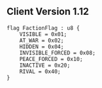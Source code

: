 ## Client Version 1.12

```rust,ignore
flag FactionFlag : u8 {
    VISIBLE = 0x01;    
    AT_WAR = 0x02;    
    HIDDEN = 0x04;    
    INVISIBLE_FORCED = 0x08;    
    PEACE_FORCED = 0x10;    
    INACTIVE = 0x20;    
    RIVAL = 0x40;    
}

```
